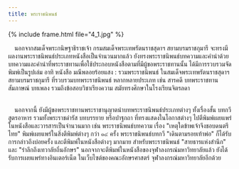```yaml
---
title: พระราชนิพนธ์
---
```


{% include frame.html file="4_1.jpg" %}
<br>

<p>&emsp;นอกจากสมเด็จพระกนิษฐาธิราชเจ้า กรมสมเด็จพระเทพรัตนราชสุดาฯ สยามบรมราชกุมารี จะทรงมีผลงานพระราชนิพนธ์ประเภทหนังสือเป็นจำนวนมากแล้ว ยังทรงพระราชนิพนธ์บทความและคำนำด้วย บทความและคำนำที่พระราชทานเพื่อใช้ประกอบหนังสือตามที่มีผู้ขอพระราชทานนั้น ได้มีการรวบรวมจัดพิมพ์เป็นรูปเล่ม อาทิ หนังสือ มณีพลอยร้อยแสง : รวมพระราชนิพนธ์ ในสมเด็จพระเทพรัตนราชสุดาฯ สยามบรมราชกุมารี ที่รวบรวมบทพระราชนิพนธ์ หลากหลายประเภท เช่น สารคดี บทพระราชทานสัมภาษณ์ บทเพลง รวมถึงข้อสอบวิชาเรียงความ สมัยทรงศึกษาในโรงเรียนจิตรลดา
<br>
<br>

&emsp;นอกจากนี้ ยังมีผู้ขอพระราชทานพระราชานุญาตนำบทพระราชนิพนธ์ประเภทต่างๆ ทั้งเรื่องสั้น บทกวี สูตรอาหาร รวมทั้งพระราชดำรัส บทบรรยาย หรือปาฐกถา ที่ทรงแสดงในโอกาสต่างๆ ไปตีพิมพ์เผยแพร่ในหนังสือและวารสารเป็นจำนวนมาก เช่น พระราชนิพนธ์บทความ เรื่อง "เหตุใดข้าพเจ้าจึงชอบดนตรีไทย" พิมพ์เผยแพร่ในสิ่งตีพิมพ์ต่างๆ กว่า ๑๔ ครั้ง พระราชนิพนธ์บทกวี "เดินตามรอยเท้าพ่อ" ก็ได้รับการกล่าวถึงบ่อยครั้ง และตีพิมพ์ในหนังสือต่างๆ มากมาย สำหรับพระราชนิพนธ์ "สายธารแห่งสำนึก" และ "รำลึกถึงเทวาลัยถิ่นอักษร" นอกจากจะตีพิมพ์ในหนังสือของจุฬาลงกรณ์มหาวิทยาลัยแล้ว ยังได้รับการเผยแพร่ทางอินเตอร์เน็ต ในเว็บไซต์ของคณะอักษรศาสตร์ จุฬาลงกรณ์มหาวิทยาลัยอีกด้วย</p>